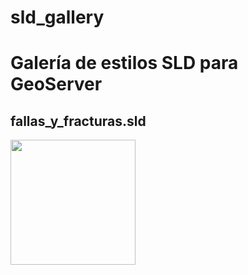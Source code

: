 # sld_gallery
<h1>Galería de estilos SLD para GeoServer</h1>

<h2>fallas_y_fracturas.sld </h2><img src="https://github.com/HennessyAB/sld_gallery/blob/master/fallas%20y%20fracturas.png" width="200">
